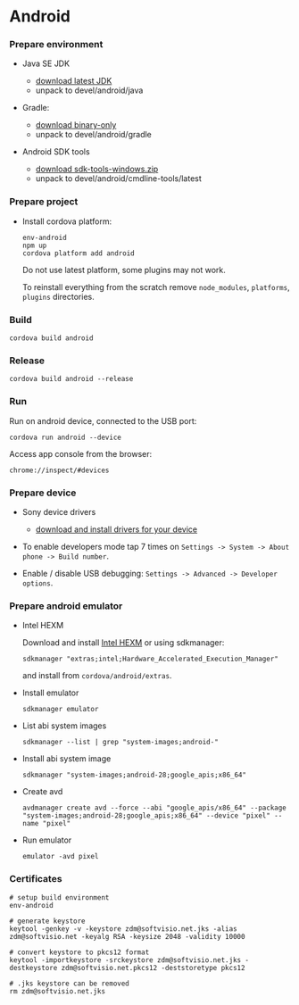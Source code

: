 # Android

### Prepare environment

-   Java SE JDK

    -   [download latest JDK](https://www.oracle.com/java/technologies/downloads/#jdk18-windows)
    -   unpack to devel/android/java

-   Gradle:

    -   [download binary-only](https://gradle.org/install/#manually)
    -   unpack to devel/android/gradle

-   Android SDK tools
    -   [download sdk-tools-windows.zip](https://developer.android.com/studio/#downloads)
    -   unpack to devel/android/cmdline-tools/latest

### Prepare project

-   Install cordova platform:

    ```shell
    env-android
    npm up
    cordova platform add android
    ```

    Do not use latest platform, some plugins may not work.

    To reinstall everything from the scratch remove `node_modules`, `platforms`, `plugins` directories.

### Build

```shell
cordova build android
```

### Release

```shell
cordova build android --release
```

### Run

Run on android device, connected to the USB port:

```shell
cordova run android --device
```

Access app console from the browser:

```text
chrome://inspect/#devices
```

### Prepare device

-   Sony device drivers

    -   [download and install drivers for your device](https://developer.sony.com/develop/drivers/)

-   To enable developers mode tap 7 times on `Settings -> System -> About phone -> Build number`.

-   Enable / disable USB debugging: `Settings -> Advanced -> Developer options`.

### Prepare android emulator

-   Intel HEXM

    Download and install [Intel HEXM](https://software.intel.com/en-us/articles/intel-hardware-accelerated-execution-manager-intel-haxm) or using sdkmanager:

    ```shell
    sdkmanager "extras;intel;Hardware_Accelerated_Execution_Manager"
    ```

    and install from `cordova/android/extras`.

-   Install emulator

    ```shell
    sdkmanager emulator
    ```

-   List abi system images

    ```shell
    sdkmanager --list | grep "system-images;android-"
    ```

-   Install abi system image

    ```shell
    sdkmanager "system-images;android-28;google_apis;x86_64"
    ```

-   Create avd

    ```shell
    avdmanager create avd --force --abi "google_apis/x86_64" --package "system-images;android-28;google_apis;x86_64" --device "pixel" --name "pixel"
    ```

-   Run emulator
    ```shell
    emulator -avd pixel
    ```

### Certificates

```shell
# setup build environment
env-android

# generate keystore
keytool -genkey -v -keystore zdm@softvisio.net.jks -alias zdm@softvisio.net -keyalg RSA -keysize 2048 -validity 10000

# convert keystore to pkcs12 format
keytool -importkeystore -srckeystore zdm@softvisio.net.jks -destkeystore zdm@softvisio.net.pkcs12 -deststoretype pkcs12

# .jks keystore can be removed
rm zdm@softvisio.net.jks
```

